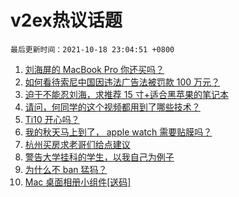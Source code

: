 # v2ex热议话题

`最后更新时间：2021-10-18 23:04:51 +0800`

1. [刘海屏的 MacBook Pro 你还买吗？](https://www.v2ex.com/t/808438)
1. [如何看待索尼中国因违法广告法被罚款 100 万元？](https://www.v2ex.com/t/808568)
1. [迫于不能忍刘海，求推荐 15 寸+适合黑苹果的笔记本](https://www.v2ex.com/t/808439)
1. [请问，何同学的这个视频都用到了哪些技术？](https://www.v2ex.com/t/808412)
1. [Ti10 开心吗？](https://www.v2ex.com/t/808415)
1. [我的秋天马上到了， apple watch 需要贴膜吗？](https://www.v2ex.com/t/808435)
1. [杭州买房求老哥们给点建议](https://www.v2ex.com/t/808481)
1. [警告大学挂科的学生，以我自己为例子](https://www.v2ex.com/t/808601)
1. [为什么不 ban 猛犸？](https://www.v2ex.com/t/808441)
1. [Mac 桌面相册小组件[送码]](https://www.v2ex.com/t/808492)


